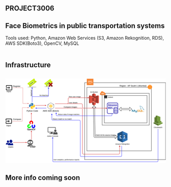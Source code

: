 ## PROJECT3006
<h2>Face Biometrics in public transportation systems</h1>
Tools used: Python, Amazon Web Services (S3, Amazon Rekognition, RDS), AWS SDK(Boto3), OpenCV, MySQL<br><br>

## Infrastructure
![INFRA](https://raw.githubusercontent.com/cr-trojan23/project3006/main/infrastructure.png)
---
More info coming soon
---
